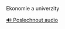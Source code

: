 
Ekonomie a univerzity

[🔊 Poslechnout audio](/data/7-paragraphs/audio/chapter_169/para_004-Ekonomie-a-univerzity.mp3)
